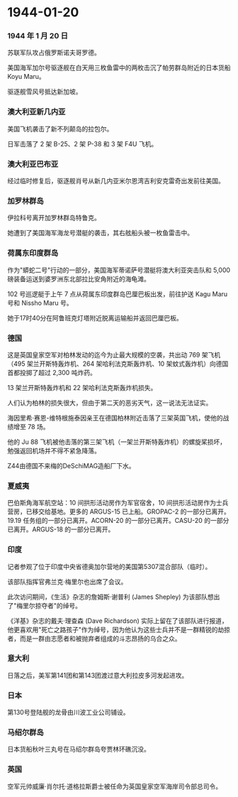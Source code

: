 # 1944-01-20

### 1944 年 1 月 20 日

苏联军队攻占俄罗斯诺夫哥罗德。

美国海军加尔号驱逐舰在白天用三枚鱼雷中的两枚击沉了帕劳群岛附近的日本货船
Koyu Maru。

驱逐舰雪风号抵达新加坡。

### 澳大利亚新几内亚

美国飞机袭击了新不列颠岛的拉包尔。

日军击落了 2 架 B-25、2 架 P-38 和 3 架 F4U 飞机。

### 澳大利亚巴布亚

经过临时修复后，驱逐舰肖号从新几内亚米尔恩湾吉利安克雷奇出发前往美国。

### 加罗林群岛

伊拉科号离开加罗林群岛特鲁克。

她遭到了美国海军海龙号潜艇的袭击，其右舷船头被一枚鱼雷击中。

### 荷属东印度群岛

作为"蟒蛇二号"行动的一部分，美国海军蒂诺萨号潜艇将澳大利亚突击队和 5,000
磅装备运送到婆罗洲东北部拉比安角附近的海龟滩。

102 号巡逻艇于上午 7 点从荷属东印度群岛巴厘巴板出发，前往护送 Kagu Maru
号和 Nissho Maru 号。

她于17时40分在阿鲁班克灯塔附近脱离运输船并返回巴厘巴板。

### 德国

这是英国皇家空军对柏林发动的迄今为止最大规模的空袭，共出动 769
架飞机（495 架兰开斯特轰炸机、264 架哈利法克斯轰炸机、10
架蚊式轰炸机）向德国首都投掷了超过 2,300 吨炸药。

13 架兰开斯特轰炸机和 22 架哈利法克斯轰炸机损失。

人们认为柏林的损失很大，但由于第二天的恶劣天气，这一说法无法证实。

海因里希·赛恩-维特根施泰因亲王在德国柏林附近击落了三架英国飞机，使他的战绩增至
78 场。

他的 Ju 88
飞机被他击落的第三架飞机（一架兰开斯特轰炸机）的螺旋桨损坏，勉强返回机场并不得不紧急降落。

Z44由德国不来梅的DeSchiMAG造船厂下水。

### 夏威夷

巴伯斯角海军航空站：10 间拱形活动房作为军官宿舍，10
间拱形活动房作为士兵营房，已移交给基地。更多的 ARGUS-15 已上船。GROPAC-2
的一部分已离开。19.19 任务组的一部分已离开。ACORN-20
的一部分已离开。CASU-20 的一部分已离开。ARGUS-18 的一部分已离开。

### 印度

记者参观了位于印度中央省德奥加尔营地的美国第5307混合部队（临时）。

该部队指挥官弗兰克·梅里尔也出席了会议。

此次访问期间，《生活》杂志的詹姆斯·谢普利 (James Shepley)
为该部队想出了"梅里尔掠夺者"的绰号。

《洋基》杂志的戴夫·理查森 (Dave Richardson)
实际上留在了该部队进行报道，他更喜欢用"死亡之路孩子"作为绰号，因为他认为这些士兵并不是一群精锐的劫掠者，而是一群由志愿者和被抛弃者组成的斗志昂扬的乌合之众。

### 意大利

日落之后，美军第141团和第143团渡过意大利拉皮多河发起进攻。

### 日本

第130号登陆舰的龙骨由川波工业公司铺设。

### 马绍尔群岛

日本货船秋叶三丸号在马绍尔群岛夸贾林环礁沉没。

### 英国

空军元帅威廉·肖尔托·道格拉斯爵士被任命为英国皇家空军海岸司令部总司令。